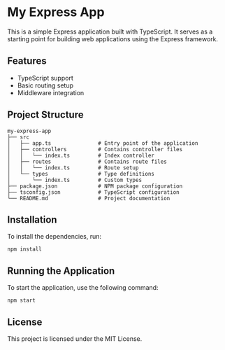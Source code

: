 # My Express App

This is a simple Express application built with TypeScript. It serves as a starting point for building web applications using the Express framework.

## Features

- TypeScript support
- Basic routing setup
- Middleware integration

## Project Structure

```
my-express-app
├── src
│   ├── app.ts               # Entry point of the application
│   ├── controllers          # Contains controller files
│   │   └── index.ts         # Index controller
│   ├── routes               # Contains route files
│   │   └── index.ts         # Route setup
│   └── types                # Type definitions
│       └── index.ts         # Custom types
├── package.json             # NPM package configuration
├── tsconfig.json            # TypeScript configuration
└── README.md                # Project documentation
```

## Installation

To install the dependencies, run:

```
npm install
```

## Running the Application

To start the application, use the following command:

```
npm start
```

## License

This project is licensed under the MIT License.